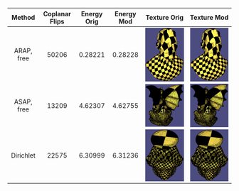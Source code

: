 | Method      | Coplanar Flips | Energy Orig | Energy Mod | Texture Orig | Texture Mod |
| :---------: | :------------: | :---------: | :--------: | :----------: | :---------: |
|  ARAP, free |  50206         | 0.28221     | 0.28228    | <img align="center" src="./experiments/connectivity/superman_arap1_orig_tol9.png" width="300"> | <img align="center" src="./experiments/connectivity/superman_arap1_mod_tol9.png" width="300"> |
|  ASAP, free | 13209          | 4.62307     | 4.62755    | <img align="center" src="./experiments/connectivity/gargoyle_asap1_orig_tol9.png" width="300"> | <img align="center" src="./experiments/connectivity/gargoyle_asap1_mod_tol9.png" width="300"> |
|  Dirichlet  | 22575          | 6.30999     | 6.31236    | <img align="center" src="./experiments/connectivity/vaselion_dirichlet_orig_tol9.png" width="300"> | <img align="center" src="./experiments/connectivity/vaselion_dirichlet_mod_tol9.png" width="300"> |
